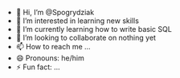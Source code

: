 - 👋 Hi, I’m @Spogrydziak
- 👀 I’m interested in learning new skills
- 🌱 I’m currently learning how to write basic SQL 
- 💞️ I’m looking to collaborate on nothing yet
- 📫 How to reach me ...
- 😄 Pronouns: he/him
- ⚡ Fun fact: ...

<!---
Spogrydziak/Spogrydziak is a ✨ special ✨ repository because its `README.md` (this file) appears on your GitHub profile.
You can click the Preview link to take a look at your changes.
--->
